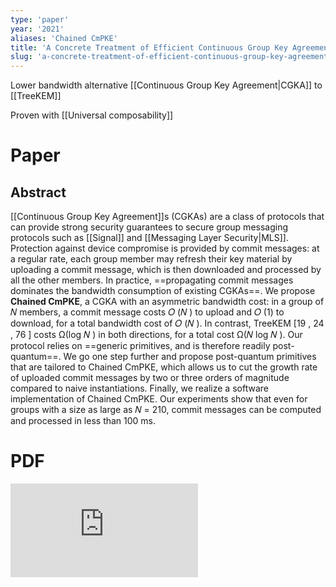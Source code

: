 ```yaml
---
type: 'paper'
year: '2021'
aliases: 'Chained CmPKE'
title: 'A Concrete Treatment of Efficient Continuous Group Key Agreement via Multi-Recipient PKEs'
slug: 'a-concrete-treatment-of-efficient-continuous-group-key-agreement-via-multi-recipient-pkes'
---
```


Lower bandwidth alternative [[Continuous Group Key Agreement|CGKA]] to [[TreeKEM]]

Proven with [[Universal composability]]
# Paper
## Abstract
[[Continuous Group Key Agreement]]s (CGKAs) are a class of protocols that can provide strong security guarantees to secure group messaging protocols such as [[Signal]] and [[Messaging Layer Security|MLS]]. Protection against device compromise is provided by commit messages: at a regular rate, each group member may refresh their key material by uploading a commit message, which is then downloaded and processed by all the other members. In practice, ==propagating commit messages dominates the bandwidth consumption of existing CGKAs==. We propose **Chained CmPKE**, a CGKA with an asymmetric bandwidth cost: in a group of 𝑁 members, a commit message costs 𝑂 (𝑁 ) to upload and 𝑂 (1) to download, for a total bandwidth cost of 𝑂 (𝑁 ). In contrast, TreeKEM [19 , 24 , 76 ] costs Ω(log 𝑁 ) in both directions, for a total cost Ω(𝑁 log 𝑁 ). Our protocol relies on ==generic primitives, and is therefore readily post-quantum==. We go one step further and propose post-quantum primitives that are tailored to Chained CmPKE, which allows us to cut the growth rate of uploaded commit messages by two or three orders of magnitude compared to naive instantiations. Finally, we realize a software implementation of Chained CmPKE. Our experiments show that even for groups with a size as large as 𝑁 = 210, commit messages can be computed and processed in less than 100 ms.
# PDF
![](https://static.meri.garden/54d07a8b89528232e4a238753282735f.pdf)